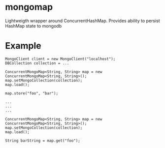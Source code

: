 # mongomap
Lightweigth wrapper around ConcurrentHashMap. Provides ability to persist HashMap state to mongodb

# Example

```
MongoClient client = new MongoClient("localhost");
DBCollection collection = ...

ConcurrentMongoMap<String, String> map = new ConcurrentMongoMap<String, String>();
map.setMongoCollection(collection);
map.load();

map.store("foo", "bar");

...
...
...

ConcurrentMongoMap<String, String> map = new ConcurrentMongoMap<String, String>();
map.setMongoCollection(collection);
map.load();

String barString = map.get("foo");
```
